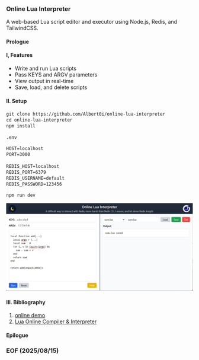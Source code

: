 ### Online Lua Interpreter
A web-based Lua script editor and executor using Node.js, Redis, and TailwindCSS.


#### Prologue


#### I, Features
- Write and run Lua scripts
- Pass KEYS and ARGV parameters
- View output in real-time
- Save, load, and delete scripts


#### II. Setup
```
git clone https://github.com/Albert0i/online-lua-interpreter
cd online-lua-interpreter
npm install
```

`.env`
```
HOST=localhost
PORT=3000

REDIS_HOST=localhost
REDIS_PORT=6379
REDIS_USERNAME=default
REDIS_PASSWORD=123456
```

```
npm run dev 
```
![alt screen1](img/screen1.JPG)


#### III. Bibliography 
1. [online demo](https://lua-interpreter.onrender.com/)
2. [Lua Online Compiler & Interpreter](https://onecompiler.com/lua)


#### Epilogue 


### EOF (2025/08/15)
